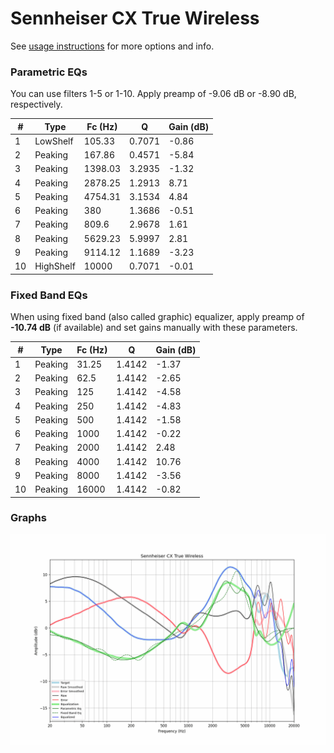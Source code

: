 # Sennheiser CX True Wireless
See [usage instructions](https://github.com/jaakkopasanen/AutoEq#usage) for more options and info.

### Parametric EQs
You can use filters 1-5 or 1-10. Apply preamp of -9.06 dB or -8.90 dB, respectively.

|   # | Type      |   Fc (Hz) |      Q |   Gain (dB) |
|-----|-----------|-----------|--------|-------------|
|   1 | LowShelf  |    105.33 | 0.7071 |       -0.86 |
|   2 | Peaking   |    167.86 | 0.4571 |       -5.84 |
|   3 | Peaking   |   1398.03 | 3.2935 |       -1.32 |
|   4 | Peaking   |   2878.25 | 1.2913 |        8.71 |
|   5 | Peaking   |   4754.31 | 3.1534 |        4.84 |
|   6 | Peaking   |    380    | 1.3686 |       -0.51 |
|   7 | Peaking   |    809.6  | 2.9678 |        1.61 |
|   8 | Peaking   |   5629.23 | 5.9997 |        2.81 |
|   9 | Peaking   |   9114.12 | 1.1689 |       -3.23 |
|  10 | HighShelf |  10000    | 0.7071 |       -0.01 |

### Fixed Band EQs
When using fixed band (also called graphic) equalizer, apply preamp of **-10.74 dB** (if available) and set gains manually with these parameters.

|   # | Type    |   Fc (Hz) |      Q |   Gain (dB) |
|-----|---------|-----------|--------|-------------|
|   1 | Peaking |     31.25 | 1.4142 |       -1.37 |
|   2 | Peaking |     62.5  | 1.4142 |       -2.65 |
|   3 | Peaking |    125    | 1.4142 |       -4.58 |
|   4 | Peaking |    250    | 1.4142 |       -4.83 |
|   5 | Peaking |    500    | 1.4142 |       -1.58 |
|   6 | Peaking |   1000    | 1.4142 |       -0.22 |
|   7 | Peaking |   2000    | 1.4142 |        2.48 |
|   8 | Peaking |   4000    | 1.4142 |       10.76 |
|   9 | Peaking |   8000    | 1.4142 |       -3.56 |
|  10 | Peaking |  16000    | 1.4142 |       -0.82 |

### Graphs
![](./Sennheiser%20CX%20True%20Wireless.png)
